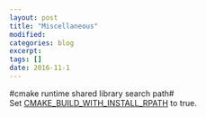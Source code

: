 ```yaml
---
layout: post
title: "Miscellaneous"
modified:
categories: blog
excerpt:
tags: []
date: 2016-11-1
---
```


#cmake runtime shared library search path#  
Set [CMAKE_BUILD_WITH_INSTALL_RPATH](https://cmake.org/cmake/help/v3.0/variable/CMAKE_BUILD_WITH_INSTALL_RPATH.html) to true.
